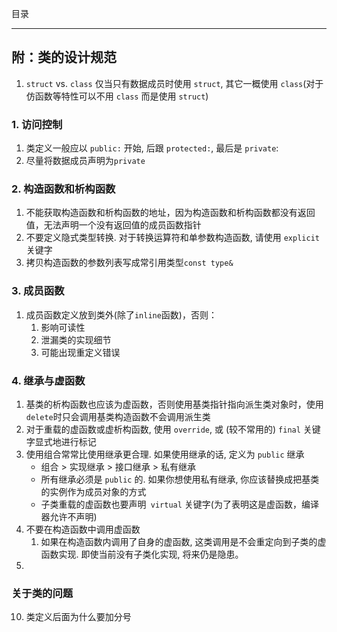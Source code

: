 目录

---
## 附：类的设计规范
1. `struct` vs. `class` 仅当只有数据成员时使用 `struct`, 其它一概使用 `class`(对于仿函数等特性可以不用 `class` 而是使用 `struct`)

### 
### 1. 访问控制
1.  类定义一般应以 `public:` 开始, 后跟 `protected:`, 最后是 `private`:
2. 尽量将数据成员声明为`private`


### 2. 构造函数和析构函数
1. 不能获取构造函数和析构函数的地址，因为构造函数和析构函数都没有返回值，无法声明一个没有返回值的成员函数指针
2. 不要定义隐式类型转换. 对于转换运算符和单参数构造函数, 请使用 `explicit` 关键字
3. 拷贝构造函数的参数列表写成常引用类型`const type&`

### 3. 成员函数
1. 成员函数定义放到类外(除了`inline`函数)，否则：
   1. 影响可读性
   2. 泄漏类的实现细节
   3. 可能出现重定义错误

### 4. 继承与虚函数
1. 基类的析构函数也应该为虚函数，否则使用基类指针指向派生类对象时，使用`delete`时只会调用基类构造函数不会调用派生类
7. 对于重载的虚函数或虚析构函数, 使用 `override`, 或 (较不常用的) `final` 关键字显式地进行标记
1. 使用组合常常比使用继承更合理. 如果使用继承的话, 定义为 `public` 继承 
   - 组合 > 实现继承 > 接口继承 > 私有继承
   - 所有继承必须是 `public` 的. 如果你想使用私有继承, 你应该替换成把基类的实例作为成员对象的方式
   - 子类重载的虚函数也要声明` virtual` 关键字(为了表明这是虚函数，编译器允许不声明)
2. 不要在构造函数中调用虚函数
   1. 如果在构造函数内调用了自身的虚函数, 这类调用是不会重定向到子类的虚函数实现. 即使当前没有子类化实现, 将来仍是隐患。
3. 







### 关于类的问题
10. 类定义后面为什么要加分号